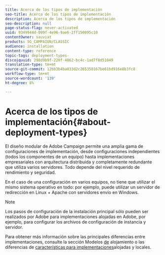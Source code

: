```yaml
---
title: Acerca de los tipos de implementación
seo-title: Acerca de los tipos de implementación
description: Acerca de los tipos de implementación
seo-description: null
page-status-flag: never-activated
uuid: 9349944d-099f-4e96-9ae6-2ff150095c10
contentOwner: sauviat
products: SG_CAMPAIGN/CLASSIC
audience: installation
content-type: reference
topic-tags: deployment-types-
discoiquuid: 298d9b9f-220f-4862-bc4c-1ad7f8d51049
translation-type: tm+mt
source-git-commit: 12bb3b4ba833d2c265350167be61bd916e8b3fc8
workflow-type: tm+mt
source-wordcount: '139'
ht-degree: 8%

---
```



# Acerca de los tipos de implementación{#about-deployment-types}

El diseño modular de Adobe Campaign permite una amplia gama de configuraciones de implementación, desde configuraciones independientes (todos los componentes de un equipo) hasta implementaciones empresariales con arquitectura distribuida y completamente redundante que utiliza varios servidores. Todo depende del nivel requerido de rendimiento y seguridad.

En el caso de una configuración en varios equipos, no tiene que utilizar el mismo sistema operativo en todo: por ejemplo, puede utilizar un servidor de redirección en Linux + Apache con servidores envío en Windows.

>[!NOTE]
>
>Los pasos de configuración de la instalación principal sólo pueden ser realizados por Adobe para implementaciones alojadas en Adobe, por ejemplo, para configurar los archivos de configuración de instancia y servidor.
>
>Para obtener más información sobre las principales diferencias entre implementaciones, consulte la sección Modelos [de](../../installation/using/hosting-models.md) alojamiento o las diferencias de [características para implementaciones](../../installation/using/capability-matrix.md)alojadas y locales.

